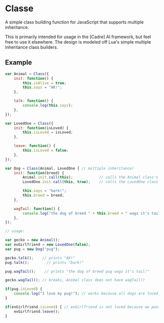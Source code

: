 # Classe

A simple class building function for JavaScript that supports multiple inheritance.

This is primarily intended for usage in the [Cadre] AI framework, but feel free to use it elsewhere. The design is modeled off Lua's simple multiple inheritance class builders.

## Example

```JavaScript
var Animal = Class({
    init: function() {
        this.isAlive = true;
        this.says = "AK!";
    },

    talk: function() {
        console.log(this.says);
    },
});

var LovedOne = Class({
    init: function(isLoved) {
        this.isLoved = isLoved;
    },

    leave: function() {
        this.isLoved = false;
    },
});

var Dog = Class(Animal, LovedOne { // multiple inheritance!
    init: function(breed) {
        Animal.init.call(this);            // calls the Animal class's super method init, passing to this instance to be 'this' in that function
        LovedOne.init.call(this, true);    // calls the LovedOne class's super method init, passing this to be 'this', and 'true' to be the argument for 'isLoved'

        this.says = "bark!";
        this.breed = breed;
    },

    wagTail: function() {
        console.log("the dog of breed " + this.breed + " wags it's tail!");
    },
});

// usage:

var gecko = new Animal();
var exGirlfriend = new LovedOne(false);
var pug = new Dog("pug");

gecko.talk();    // prints "AK!"
pug.talk();        // prints "bark!"

pug.wagTail();    // prints "the dog of breed pug wags it's tail!"

gecko.wagTail(); // breaks, Animal class does not have wagTail()

if(pug.isLoved) {
    console.log("I love my pug!"); // works because all dogs are loved, because the Dog class passes in true to it's LovedOne.init function
}

if(exGirlfriend.isLoved) { // exGirlfriend is not loved because we passed in 'false' to its constructor
    exGirlfriend.leave();
}
```
